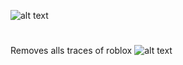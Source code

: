 ![alt text](https://i.ibb.co/zHWZ114j/ui.png)
#
Removes alls traces of roblox
![alt text](https://img.shields.io/badge/WaterUtils-blue)
